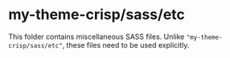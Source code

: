 # my-theme-crisp/sass/etc

This folder contains miscellaneous SASS files. Unlike `"my-theme-crisp/sass/etc"`, these files
need to be used explicitly.
